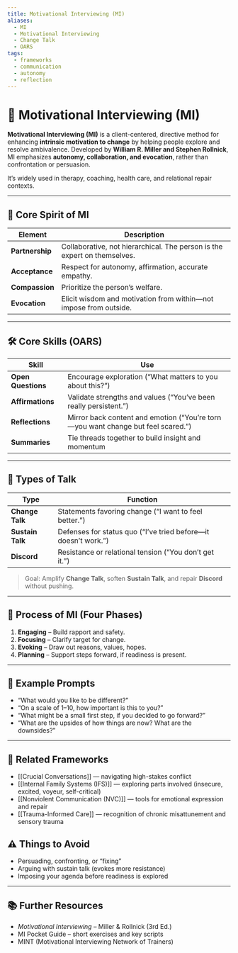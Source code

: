 ```yaml
---
title: Motivational Interviewing (MI)
aliases:
  - MI
  - Motivational Interviewing
  - Change Talk
  - OARS
tags:
  - frameworks
  - communication
  - autonomy
  - reflection
---
```


<!-- @format -->

# 🔄 Motivational Interviewing (MI)

**Motivational Interviewing (MI)** is a client-centered, directive method for enhancing **intrinsic motivation to change** by helping people explore and resolve ambivalence. Developed by **William R. Miller and Stephen Rollnick**, MI emphasizes **autonomy, collaboration, and evocation**, rather than confrontation or persuasion.

It’s widely used in therapy, coaching, health care, and relational repair contexts.

---

## 🧭 Core Spirit of MI

| Element         | Description                                                              |
| --------------- | ------------------------------------------------------------------------ |
| **Partnership** | Collaborative, not hierarchical. The person is the expert on themselves. |
| **Acceptance**  | Respect for autonomy, affirmation, accurate empathy.                     |
| **Compassion**  | Prioritize the person’s welfare.                                         |
| **Evocation**   | Elicit wisdom and motivation from within—not impose from outside.        |

---

## 🛠 Core Skills (OARS)

| Skill              | Use                                                                              |
| ------------------ | -------------------------------------------------------------------------------- |
| **Open Questions** | Encourage exploration (“What matters to you about this?”)                        |
| **Affirmations**   | Validate strengths and values (“You’ve been really persistent.”)                 |
| **Reflections**    | Mirror back content and emotion (“You’re torn—you want change but feel scared.”) |
| **Summaries**      | Tie threads together to build insight and momentum                               |

---

## 💬 Types of Talk

| Type             | Function                                                       |
| ---------------- | -------------------------------------------------------------- |
| **Change Talk**  | Statements favoring change (“I want to feel better.”)          |
| **Sustain Talk** | Defenses for status quo (“I’ve tried before—it doesn’t work.”) |
| **Discord**      | Resistance or relational tension (“You don’t get it.”)         |

> Goal: Amplify **Change Talk**, soften **Sustain Talk**, and repair **Discord** without pushing.

---

## 🔄 Process of MI (Four Phases)

1. **Engaging** – Build rapport and safety.
2. **Focusing** – Clarify target for change.
3. **Evoking** – Draw out reasons, values, hopes.
4. **Planning** – Support steps forward, if readiness is present.

---

## 🌱 Example Prompts

- “What would you like to be different?”
- “On a scale of 1–10, how important is this to you?”
- “What might be a small first step, if you decided to go forward?”
- “What are the upsides of how things are now? What are the downsides?”

---

## 🔗 Related Frameworks

- [[Crucial Conversations]] — navigating high-stakes conflict
- [[Internal Family Systems (IFS)]] — exploring parts involved (insecure, excited, voyeur, self-critical)
- [[Nonviolent Communication (NVC)]] — tools for emotional expression and repair
- [[Trauma-Informed Care]] — recognition of chronic misattunement and sensory trauma

## ⚠️ Things to Avoid

- Persuading, confronting, or “fixing”
- Arguing with sustain talk (evokes more resistance)
- Imposing your agenda before readiness is explored

---

## 📚 Further Resources

- _Motivational Interviewing_ – Miller & Rollnick (3rd Ed.)
- MI Pocket Guide – short exercises and key scripts
- MINT (Motivational Interviewing Network of Trainers)
